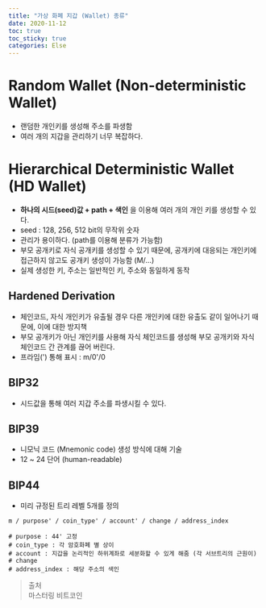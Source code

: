 ```yaml
---
title: "가상 화폐 지갑 (Wallet) 종류"
date: 2020-11-12
toc: true
toc_sticky: true
categories: Else
---
```


# Random Wallet (Non-deterministic Wallet)
- 랜덤한 개인키를 생성해 주소를 파생함
- 여러 개의 지갑을 관리하기 너무 복잡하다.


# Hierarchical Deterministic Wallet (HD Wallet)
- __하나의 시드(seed)값 + path + 색인__ 을 이용해 여러 개의 개인 키를 생성할 수 있다.
- seed : 128, 256, 512 bit의 무작위 숫자
- 관리가 용이하다. (path를 이용해 분류가 가능함)
- 부모 공개키로 자식 공개키를 생성할 수 있기 때문에, 공개키에 대응되는 개인키에 접근하지 않고도 공개키 생성이 가능함 (M/...)
- 실제 생성한 키, 주소는 일반적인 키, 주소와 동일하게 동작

## Hardened Derivation
- 체인코드, 자식 개인키가 유출될 경우 다른 개인키에 대한 유출도 같이 일어나기 때문에, 이에 대한 방지책
- 부모 공개키가 아닌 개인키를 사용해 자식 체인코드를 생성해 부모 공개키와 자식 체인코드 간 관계를 끊어 버린다.
- 프라임(') 통해 표시 : m/0'/0

## BIP32
- 시드값을 통해 여러 지갑 주소를 파생시킬 수 있다.

## BIP39
- 니모닉 코드 (Mnemonic code) 생성 방식에 대해 기술
- 12 ~ 24 단어 (human-readable)

## BIP44
- 미리 규정된 트리 레벨 5개를 정의

```text
m / purpose' / coin_type' / account' / change / address_index

# purpose : 44' 고정
# coin_type : 각 암호화폐 별 상이
# account : 지갑을 논리적인 하위계좌로 세분화할 수 있게 해줌 (각 서브트리의 근원이)
# change
# address_index : 해당 주소의 색인 
```









> 출처    
> 마스터링 비트코인
